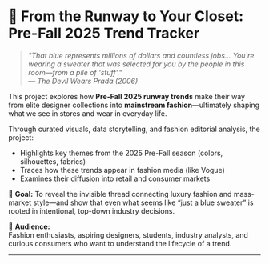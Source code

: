 # 👠 From the Runway to Your Closet: Pre-Fall 2025 Trend Tracker

> *"That blue represents millions of dollars and countless jobs… You're wearing a sweater that was selected for you by the people in this room—from a pile of 'stuff'."*  
> — *The Devil Wears Prada (2006)*

This project explores how **Pre-Fall 2025 runway trends** make their way from elite designer collections into **mainstream fashion**—ultimately shaping what we see in stores and wear in everyday life.

Through curated visuals, data storytelling, and fashion editorial analysis, the project:
- Highlights key themes from the 2025 Pre-Fall season (colors, silhouettes, fabrics)
- Traces how these trends appear in fashion media (like Vogue)
- Examines their diffusion into retail and consumer markets

👗 **Goal:** To reveal the invisible thread connecting luxury fashion and mass-market style—and show that even what seems like “just a blue sweater” is rooted in intentional, top-down industry decisions.

🎯 **Audience:**  
Fashion enthusiasts, aspiring designers, students, industry analysts, and curious consumers who want to understand the lifecycle of a trend.

---
